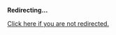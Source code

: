 <!DOCTYPE html>
<html>
<head>
<title>Redirecting...</title>
<link rel="canonical" href="https://blog.jle.im/entry/blog-engine-updates-markdown-preprocessor-fay-scripts.html.md"/>
<meta http-equiv="content-type" content="text/html; charset=utf-8" />
<script>
(function(i,s,o,g,r,a,m){i['GoogleAnalyticsObject']=r;i[r]=i[r]||function(){
(i[r].q=i[r].q||[]).push(arguments)},i[r].l=1*new Date();a=s.createElement(o),
m=s.getElementsByTagName(o)[0];a.async=1;a.src=g;m.parentNode.insertBefore(a,m)
})(window,document,'script','//www.google-analytics.com/analytics.js','ga');
ga('create', { trackingId: 'UA-443711-8', cookieDomain: 'jle.im', redirect: 'https://blog.jle.im/entry/blog-engine-updates-markdown-preprocessor-fay-scripts.html.md'});
ga('send', { hitType: 'pageview', hitCallback: function() { document.location.href = 'https://blog.jle.im/entry/blog-engine-updates-markdown-preprocessor-fay-scripts.html.md'; } });
</script>
</head>
<body>
  <p><strong>Redirecting...</strong></p>
  <p><a href='https://blog.jle.im/entry/blog-engine-updates-markdown-preprocessor-fay-scripts.html.md'>Click here if you are not redirected.</a></p>
  <script>
    setTimeout(function() { document.location.href = 'https://blog.jle.im/entry/blog-engine-updates-markdown-preprocessor-fay-scripts.html.md'; }, 1000);
  </script>
</body>
</html>
